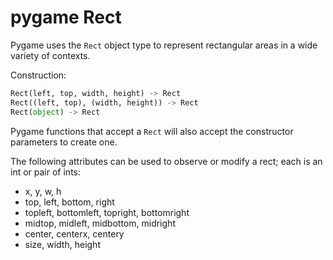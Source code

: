 # pygame Rect
Pygame uses the `Rect` object type to represent rectangular areas in a wide variety of contexts.

Construction:
``` python
Rect(left, top, width, height) -> Rect
Rect((left, top), (width, height)) -> Rect
Rect(object) -> Rect
```

Pygame functions that accept a `Rect` will also accept the constructor parameters to create one.

The following attributes can be used to observe or modify a rect; each is an int or pair of ints:
* x, y, w, h
* top, left, bottom, right
* topleft, bottomleft, topright, bottomright
* midtop, midleft, midbottom, midright
* center, centerx, centery
* size, width, height
